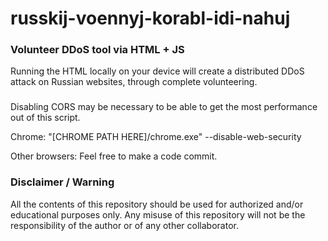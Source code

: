 # russkij-voennyj-korabl-idi-nahuj
### Volunteer DDoS tool via HTML + JS

Running the HTML locally on your device will create a distributed DDoS attack on Russian websites, through complete volunteering.

###
Disabling CORS may be necessary to be able to get the most performance out of this script.

Chrome:
"[CHROME PATH HERE]/chrome.exe" --disable-web-security

Other browsers:
Feel free to make a code commit.

### Disclaimer / Warning

All the contents of this repository should be used for authorized and/or educational purposes only. Any misuse of this repository will not be the responsibility of the author or of any other collaborator.
